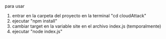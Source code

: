 para usar

1. entrar en la carpeta del proyecto en la terminal "cd cloudAttack"
2. ejecutar "npm install"
3. cambiar target en la variable site en el archivo index.js (temporalmente)
4. ejecutar "node index.js"